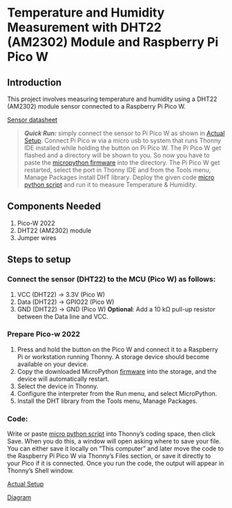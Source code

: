# Temperature and Humidity Measurement with DHT22 (AM2302) Module and Raspberry Pi Pico W

## Introduction
This project involves measuring temperature and humidity using a DHT22 (AM2302) module sensor connected to a Raspberry Pi Pico W.

[Sensor datasheet](https://github.com/mrsoheilnezakat/Sensors/blob/main_branch/DHT22%20(AM2302)%20Module/Digital%2Bhumidity%2Band%2Btemperature%2Bsensor%2BAM2302.pdf)

> **_Quick Run:_** simply connect the sensor to Pi Pico W as shown in [Actual Setup](https://github.com/mrsoheilnezakat/Sensors/blob/main_branch/DHT22%20(AM2302)%20Module/Images/actual%20setup.jpg). Connect Pi Pico w via a micro usb to system that runs Thonny IDE installed while holding the button on Pi Pico W. The Pi Pico W get flashed and a directory will be shown to you. So now you have to paste the [micropython firmware](https://github.com/mrsoheilnezakat/Sensors/blob/main_branch/DHT22%20(AM2302)%20Module/RPI_PICO_W-20241025-v1.24.0.uf2) into the directory. The Pi Pico W get restarted, select the port in Thonny IDE and from the Tools menu, Manage Packages install DHT library. Deploy the given code [micro python script](https://github.com/mrsoheilnezakat/Sensors/blob/main_branch/DHT22%20(AM2302)%20Module/main.py) and run it to measure Temperature & Humidity.

## Components Needed
1. Pico-W 2022
2. DHT22 (AM2302) module
3. Jumper wires

## Steps to setup

### Connect the sensor (DHT22) to the MCU (Pico W) as follows:
1. VCC (DHT22) → 3.3V (Pico W)
2. Data (DHT22) → GPIO22 (Pico W)
3. GND (DHT22) → GND (Pico W)
**Optional**: Add a 10 kΩ pull-up resistor between the Data line and VCC.

### Prepare Pico-w 2022
1. Press and hold the button on the Pico W and connect it to a Raspberry Pi or workstation running Thonny. A storage device should become available on your device.
2. Copy the downloaded MicroPython [firmware](https://github.com/mrsoheilnezakat/Sensors/blob/main_branch/DHT22%20(AM2302)%20Module/RPI_PICO_W-20241025-v1.24.0.uf2) into the storage, and the device will automatically restart.
3. Select the device in Thonny.
4. Configure the interpreter from the Run menu, and select MicroPython.
5. Install the DHT library from the Tools menu, Manage Packages.

### Code:
Write or paste [micro python script](https://github.com/mrsoheilnezakat/Sensors/blob/main_branch/DHT22%20(AM2302)%20Module/main.py) into Thonny’s coding space, then click Save. When you do this, a window will open asking where to save your file. You can either save it locally on “This computer” and later move the code to the Raspberry Pi Pico W via Thonny’s Files section, or save it directly to your Pico if it is connected. Once you run the code, the output will appear in Thonny’s Shell window.





[Actual Setup](https://github.com/mrsoheilnezakat/Sensors/blob/main_branch/DHT22%20(AM2302)%20Module/Images/actual%20setup.jpg)

[Diagram](https://github.com/mrsoheilnezakat/Sensors/blob/main_branch/DHT22%20(AM2302)%20Module/Images/diagram.png)
